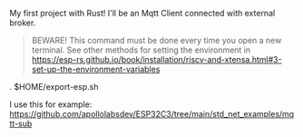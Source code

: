 My first project with Rust! I'll be an Mqtt Client connected with external broker.

>BEWARE!
This command must be done every time you open a new terminal.
See other methods for setting the environment in https://esp-rs.github.io/book/installation/riscv-and-xtensa.html#3-set-up-the-environment-variables

. $HOME/export-esp.sh


I use this for example:
https://github.com/apollolabsdev/ESP32C3/tree/main/std_net_examples/mqtt-sub